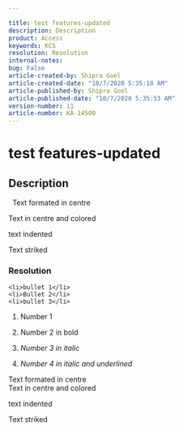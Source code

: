 ```yaml
---

title: test features-updated  
description: Description  
product: Access  
keywords: KCS  
resolution: Resolution  
internal-notes:   
bug: False  
article-created-by: Shipra Goel  
article-created-date: "10/7/2020 5:35:18 AM"  
article-published-by: Shipra Goel  
article-published-date: "10/7/2020 5:35:53 AM"  
version-number: 11  
article-number: KA-14500
---
```


# test features-updated

## Description

 
Text formated in centre  

Text in centre and colored

text indented  


Text striked




### Resolution


	<li>bullet 1</li>
	<li>Bullet 2</li>
	<li>bullet 3</li>




1.  Number 1
	
2.  Number 2 in bold
	
3.  *Number 3 in italic*
	
4.  *Number 4 in italic and underlined*




Text formated in centre  
 Text in centre and colored

text indented  

 Text striked
